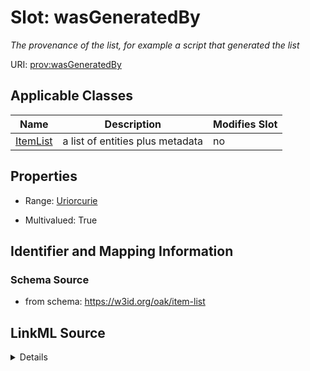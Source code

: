 # Slot: wasGeneratedBy


_The provenance of the list, for example a script that generated the list_



URI: [prov:wasGeneratedBy](http://www.w3.org/ns/prov#wasGeneratedBy)



<!-- no inheritance hierarchy -->




## Applicable Classes

| Name | Description | Modifies Slot |
| --- | --- | --- |
[ItemList](ItemList.md) | a list of entities plus metadata |  no  |







## Properties

* Range: [Uriorcurie](Uriorcurie.md)

* Multivalued: True





## Identifier and Mapping Information







### Schema Source


* from schema: https://w3id.org/oak/item-list




## LinkML Source

<details>
```yaml
name: wasGeneratedBy
description: The provenance of the list, for example a script that generated the list
from_schema: https://w3id.org/oak/item-list
rank: 1000
slot_uri: prov:wasGeneratedBy
multivalued: true
alias: wasGeneratedBy
owner: ItemList
domain_of:
- ItemList
range: uriorcurie

```
</details>